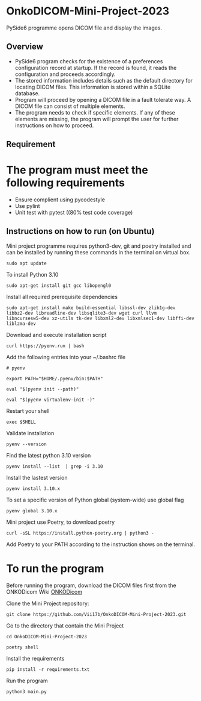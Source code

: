 # OnkoDICOM-Mini-Project-2023
PySide6 programme opens DICOM file and display the images. 

## Overview
- PySide6 program checks for the existence of a preferences configuration record at startup. If the record is found, it reads the configuration and proceeds accordingly. 
- The stored information includes details such as the default directory for locating DICOM files. This information is stored within a SQLite database.
- Program will proceed by opening a DICOM file in a fault tolerate way. A DICOM file can consist of multiple elements. 
- The program needs to check if specific elements. If any of these elements are missing, the program will prompt the user for further instructions on how to proceed. 

## Requirement
# The program must meet the following requirements
- Ensure complient using pycodestyle
- Use pylint
- Unit test with pytest ((80% test code coverage)

## Instructions on how to run (on Ubuntu)
Mini project programme requires python3-dev, git and poetry installed and can be installed by running these commands in the terminal on virtual box.

`sudo apt update`

To install Python 3.10

`sudo apt-get install git gcc libopengl0`

Install all required prerequisite dependencies

`sudo apt-get install make build-essential libssl-dev zlib1g-dev  libbz2-dev libreadline-dev libsqlite3-dev wget curl llvm  libncursesw5-dev xz-utils tk-dev libxml2-dev libxmlsec1-dev libffi-dev liblzma-dev`

Download and execute installation script

`curl https://pyenv.run | bash`

Add the following entries into your ~/.bashrc file

`# pyenv`

`export PATH="$HOME/.pyenv/bin:$PATH"`

`eval "$(pyenv init --path)"`

`eval "$(pyenv virtualenv-init -)"`

Restart your shell

`exec $SHELL`

Validate installation

`pyenv --version`

Find the latest python 3.10 version

`pyenv install --list  | grep -i 3.10`

Install the lastest version

`pyenv install 3.10.x`

To set a specific version of Python global (system-wide) use global flag

`pyenv global 3.10.x`

Mini project use Poetry, to download poetry

`curl -sSL https://install.python-poetry.org | python3 -`

Add Poetry to your PATH according to the instruction shows on the terminal.

# To run the program
Before running the program, download the DICOM files first from the ONKODicom Wiki [ONKODicom](https://github.com/didymo/OnkoDICOM/wiki/Data-to-pracise)

Clone the Mini Project repository: 

`git clone https://github.com/Vii17b/OnkoDICOM-Mini-Project-2023.git`

Go to the directory that contain the Mini Project

`cd OnkoDICOM-Mini-Project-2023`

`poetry shell`

Install the requirements

`pip install -r requirements.txt`

Run the program

`python3 main.py`



